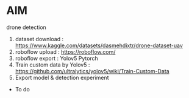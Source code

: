 # AIM
drone detection


1. dataset download : https://www.kaggle.com/datasets/dasmehdixtr/drone-dataset-uav
2. roboflow upload : https://roboflow.com/
3. roboflow export : Yolov5 Pytorch
4. Train custom data by Yolov5 : https://github.com/ultralytics/yolov5/wiki/Train-Custom-Data
5. Export model & detection experiment

- To do
